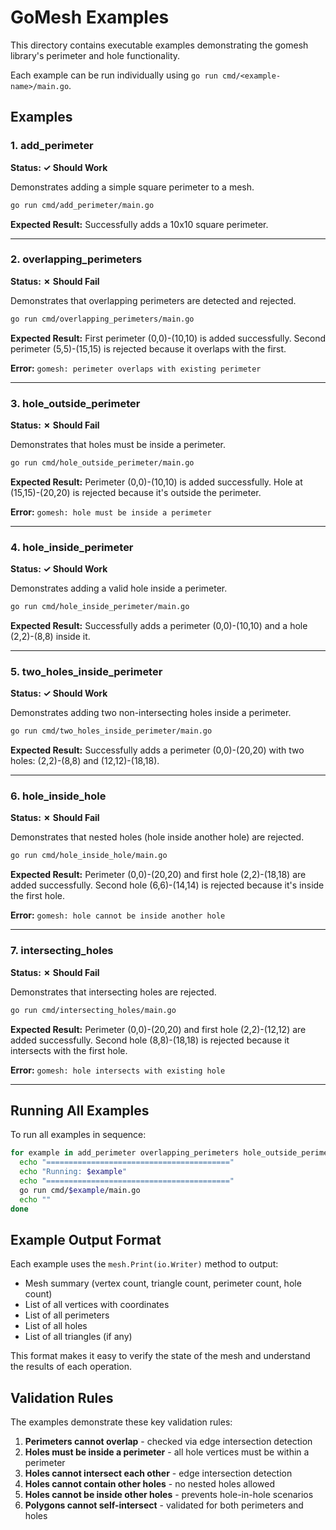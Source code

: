 # GoMesh Examples

This directory contains executable examples demonstrating the gomesh library's perimeter and hole functionality.

Each example can be run individually using `go run cmd/<example-name>/main.go`.

## Examples

### 1. add_perimeter
**Status: ✓ Should Work**

Demonstrates adding a simple square perimeter to a mesh.

```bash
go run cmd/add_perimeter/main.go
```

**Expected Result:** Successfully adds a 10x10 square perimeter.

---

### 2. overlapping_perimeters
**Status: ✗ Should Fail**

Demonstrates that overlapping perimeters are detected and rejected.

```bash
go run cmd/overlapping_perimeters/main.go
```

**Expected Result:** First perimeter (0,0)-(10,10) is added successfully. Second perimeter (5,5)-(15,15) is rejected because it overlaps with the first.

**Error:** `gomesh: perimeter overlaps with existing perimeter`

---

### 3. hole_outside_perimeter
**Status: ✗ Should Fail**

Demonstrates that holes must be inside a perimeter.

```bash
go run cmd/hole_outside_perimeter/main.go
```

**Expected Result:** Perimeter (0,0)-(10,10) is added successfully. Hole at (15,15)-(20,20) is rejected because it's outside the perimeter.

**Error:** `gomesh: hole must be inside a perimeter`

---

### 4. hole_inside_perimeter
**Status: ✓ Should Work**

Demonstrates adding a valid hole inside a perimeter.

```bash
go run cmd/hole_inside_perimeter/main.go
```

**Expected Result:** Successfully adds a perimeter (0,0)-(10,10) and a hole (2,2)-(8,8) inside it.

---

### 5. two_holes_inside_perimeter
**Status: ✓ Should Work**

Demonstrates adding two non-intersecting holes inside a perimeter.

```bash
go run cmd/two_holes_inside_perimeter/main.go
```

**Expected Result:** Successfully adds a perimeter (0,0)-(20,20) with two holes: (2,2)-(8,8) and (12,12)-(18,18).

---

### 6. hole_inside_hole
**Status: ✗ Should Fail**

Demonstrates that nested holes (hole inside another hole) are rejected.

```bash
go run cmd/hole_inside_hole/main.go
```

**Expected Result:** Perimeter (0,0)-(20,20) and first hole (2,2)-(18,18) are added successfully. Second hole (6,6)-(14,14) is rejected because it's inside the first hole.

**Error:** `gomesh: hole cannot be inside another hole`

---

### 7. intersecting_holes
**Status: ✗ Should Fail**

Demonstrates that intersecting holes are rejected.

```bash
go run cmd/intersecting_holes/main.go
```

**Expected Result:** Perimeter (0,0)-(20,20) and first hole (2,2)-(12,12) are added successfully. Second hole (8,8)-(18,18) is rejected because it intersects with the first hole.

**Error:** `gomesh: hole intersects with existing hole`

---

## Running All Examples

To run all examples in sequence:

```bash
for example in add_perimeter overlapping_perimeters hole_outside_perimeter hole_inside_perimeter two_holes_inside_perimeter hole_inside_hole intersecting_holes; do
  echo "========================================="
  echo "Running: $example"
  echo "========================================="
  go run cmd/$example/main.go
  echo ""
done
```

## Example Output Format

Each example uses the `mesh.Print(io.Writer)` method to output:
- Mesh summary (vertex count, triangle count, perimeter count, hole count)
- List of all vertices with coordinates
- List of all perimeters
- List of all holes
- List of all triangles (if any)

This format makes it easy to verify the state of the mesh and understand the results of each operation.

## Validation Rules

The examples demonstrate these key validation rules:

1. **Perimeters cannot overlap** - checked via edge intersection detection
2. **Holes must be inside a perimeter** - all hole vertices must be within a perimeter
3. **Holes cannot intersect each other** - edge intersection detection
4. **Holes cannot contain other holes** - no nested holes allowed
5. **Holes cannot be inside other holes** - prevents hole-in-hole scenarios
6. **Polygons cannot self-intersect** - validated for both perimeters and holes
